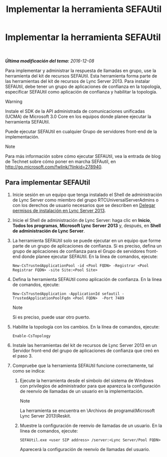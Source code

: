 ﻿---
title: Implementar la herramienta SEFAUtil
TOCTitle: Implementar la herramienta SEFAUtil
ms:assetid: fb556e50-88dd-4404-a3d5-be36f5ba41e6
ms:mtpsurl: https://technet.microsoft.com/es-es/library/JJ945659(v=OCS.15)
ms:contentKeyID: 52061976
ms.date: 01/07/2017
mtps_version: v=OCS.15
ms.translationtype: HT
---

# Implementar la herramienta SEFAUtil

 

_**Última modificación del tema:** 2016-12-08_

Para implementar y administrar la respuesta de llamadas en grupo, use la herramienta del kit de recursos SEFAUtil. Esta herramienta forma parte de las herramientas del kit de recursos de Lync Server 2013. Para instalar SEFAUtil, debe tener un grupo de aplicaciones de confianza en la topología, especificar SEFAUtil como aplicación de confianza y habilitar la topología.

> [!WARNING]  
> Instale el SDK de la API administrada de comunicaciones unificadas (UCMA) de Microsoft 3.0 Core en los equipos donde planee ejecutar la herramienta SEFAUtil.



Puede ejecutar SEFAUtil en cualquier Grupo de servidores front-end de la implementación.


> [!NOTE]
> Para más información sobre cómo ejecutar SEFAUtil, vea la entrada de blog de Technet sobre cómo poner en marcha SEFAutil, en <A class=uri href="http://go.microsoft.com/fwlink/?linkid=278940">http://go.microsoft.com/fwlink/?linkid=278940</A>.



## Para implementar SEFAUtil

1.  Inicie sesión en un equipo que tenga instalado el Shell de administración de Lync Server como miembro del grupo RTCUniversalServerAdmins o con los derechos de usuario necesarios que se describen en [Delegar permisos de instalación en Lync Server 2013](lync-server-2013-delegate-setup-permissions.md).

2.  Inicie el Shell de administración de Lync Server: haga clic en **Inicio**, **Todos los programas**, **Microsoft Lync Server 2013** y, después, en **Shell de administración de Lync Server**.

3.  La herramienta SEFAUtil solo se puede ejecutar en un equipo que forme parte de un grupo de aplicaciones de confianza. Si es preciso, defina un grupo de aplicaciones de confianza para el Grupo de servidores front-end donde planee ejecutar SEFAUtil. En la línea de comandos, ejecute:
    
        New-CsTrustedApplicationPool -id <Pool FQDN> -Registrar <Pool Registrar FQDN> -site Site:<Pool Site>

4.  Defina la herramienta SEFAUtil como aplicación de confianza. En la línea de comandos, ejecute:
    
        New-CsTrustedApplication -ApplicationId sefautil -TrustedApplicationPoolFqdn <Pool FQDN>  -Port 7489
    

    > [!NOTE]
    > Si es preciso, puede usar otro puerto.



5.  Habilite la topología con los cambios. En la línea de comandos, ejecute:
    
        Enable-CsTopology

6.  Instale las herramientas del kit de recursos de Lync Server 2013 en un Servidor front-end del grupo de aplicaciones de confianza que creó en el paso 3.

7.  Compruebe que la herramienta SEFAUtil funcione correctamente, tal como se indica:
    
    1.  Ejecute la herramienta desde el símbolo del sistema de Windows con privilegios de administrador para que aparezca la configuración de reenvío de llamadas de un usuario en la implementación.
        

        > [!NOTE]
        > La herramienta se encuentra en \Archivos de programa\Microsoft Lync Server 2013\Reskit.

    
    2.  Muestre la configuración de reenvío de llamadas de un usuario. En la línea de comandos, ejecute:
        
            SEFAUtil.exe <user SIP address> /server:<Lync Server/Pool FQDN>
        
        Aparecerá la configuración de reenvío de llamadas del usuario.

